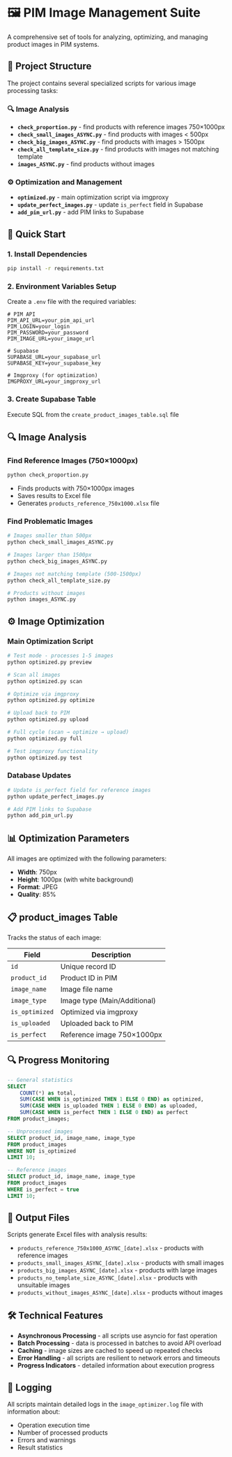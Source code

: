 # 🖼️ PIM Image Management Suite

A comprehensive set of tools for analyzing, optimizing, and managing product images in PIM systems.

## 📁 Project Structure

The project contains several specialized scripts for various image processing tasks:

### 🔍 Image Analysis

-   **`check_proportion.py`** - find products with reference images 750×1000px
-   **`check_small_images_ASYNC.py`** - find products with images < 500px
-   **`check_big_images_ASYNC.py`** - find products with images > 1500px
-   **`check_all_template_size.py`** - find products with images not matching template
-   **`images_ASYNC.py`** - find products without images

### ⚙️ Optimization and Management

-   **`optimized.py`** - main optimization script via imgproxy
-   **`update_perfect_images.py`** - update `is_perfect` field in Supabase
-   **`add_pim_url.py`** - add PIM links to Supabase

## 🚀 Quick Start

### 1. Install Dependencies

```bash
pip install -r requirements.txt
```

### 2. Environment Variables Setup

Create a `.env` file with the required variables:

```env
# PIM API
PIM_API_URL=your_pim_api_url
PIM_LOGIN=your_login
PIM_PASSWORD=your_password
PIM_IMAGE_URL=your_image_url

# Supabase
SUPABASE_URL=your_supabase_url
SUPABASE_KEY=your_supabase_key

# Imgproxy (for optimization)
IMGPROXY_URL=your_imgproxy_url
```

### 3. Create Supabase Table

Execute SQL from the `create_product_images_table.sql` file

## 🔍 Image Analysis

### Find Reference Images (750×1000px)

```bash
python check_proportion.py
```

-   Finds products with 750×1000px images
-   Saves results to Excel file
-   Generates `products_reference_750x1000.xlsx` file

### Find Problematic Images

```bash
# Images smaller than 500px
python check_small_images_ASYNC.py

# Images larger than 1500px
python check_big_images_ASYNC.py

# Images not matching template (500-1500px)
python check_all_template_size.py

# Products without images
python images_ASYNC.py
```

## ⚙️ Image Optimization

### Main Optimization Script

```bash
# Test mode - processes 1-5 images
python optimized.py preview

# Scan all images
python optimized.py scan

# Optimize via imgproxy
python optimized.py optimize

# Upload back to PIM
python optimized.py upload

# Full cycle (scan → optimize → upload)
python optimized.py full

# Test imgproxy functionality
python optimized.py test
```

### Database Updates

```bash
# Update is_perfect field for reference images
python update_perfect_images.py

# Add PIM links to Supabase
python add_pim_url.py
```

## 📊 Optimization Parameters

All images are optimized with the following parameters:

-   **Width**: 750px
-   **Height**: 1000px (with white background)
-   **Format**: JPEG
-   **Quality**: 85%

## 📋 product_images Table

Tracks the status of each image:

| Field          | Description                  |
| -------------- | ---------------------------- |
| `id`           | Unique record ID             |
| `product_id`   | Product ID in PIM            |
| `image_name`   | Image file name              |
| `image_type`   | Image type (Main/Additional) |
| `is_optimized` | Optimized via imgproxy       |
| `is_uploaded`  | Uploaded back to PIM         |
| `is_perfect`   | Reference image 750×1000px   |

## 🔍 Progress Monitoring

```sql
-- General statistics
SELECT
    COUNT(*) as total,
    SUM(CASE WHEN is_optimized THEN 1 ELSE 0 END) as optimized,
    SUM(CASE WHEN is_uploaded THEN 1 ELSE 0 END) as uploaded,
    SUM(CASE WHEN is_perfect THEN 1 ELSE 0 END) as perfect
FROM product_images;

-- Unprocessed images
SELECT product_id, image_name, image_type
FROM product_images
WHERE NOT is_optimized
LIMIT 10;

-- Reference images
SELECT product_id, image_name, image_type
FROM product_images
WHERE is_perfect = true
LIMIT 10;
```

## 📁 Output Files

Scripts generate Excel files with analysis results:

-   `products_reference_750x1000_ASYNC_[date].xlsx` - products with reference images
-   `products_small_images_ASYNC_[date].xlsx` - products with small images
-   `products_big_images_ASYNC_[date].xlsx` - products with large images
-   `products_no_template_size_ASYNC_[date].xlsx` - products with unsuitable images
-   `products_without_images_ASYNC_[date].xlsx` - products without images

## 🛠️ Technical Features

-   **Asynchronous Processing** - all scripts use asyncio for fast operation
-   **Batch Processing** - data is processed in batches to avoid API overload
-   **Caching** - image sizes are cached to speed up repeated checks
-   **Error Handling** - all scripts are resilient to network errors and timeouts
-   **Progress Indicators** - detailed information about execution progress

## 📝 Logging

All scripts maintain detailed logs in the `image_optimizer.log` file with information about:

-   Operation execution time
-   Number of processed products
-   Errors and warnings
-   Result statistics
